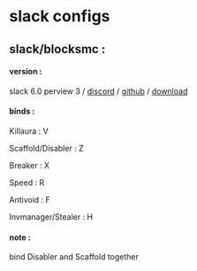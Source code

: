 # slack configs

## slack/blocksmc : 

#### version : 

slack 6.0 perview 3 / [discord](https://discord.gg/gQTKhPwEhK) / [github](https://github.com/DGVPSH/SlackOpen) / [download](https://github.com/DGVPSH/SlackOpen/releases/download/B6.0_preview3/Slack.zip)

#### binds :

Killaura : V

Scaffold/Disabler : Z

Breaker : X

Speed : R

Antivoid : F

Invmanager/Stealer : H

#### note : 

bind Disabler and Scaffold together
